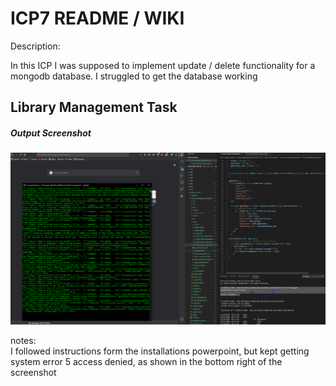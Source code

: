 # ICP7 README / WIKI

Description:

In this ICP I was supposed to implement update / delete functionality for a mongodb database. I struggled to get the database working<br>

## Library Management Task

##### Output Screenshot

![confusing_output](wiki_screenshots/confusing_output.PNG)

notes: <br>
I followed instructions form the installations powerpoint, but kept getting system error 5 access denied, as shown in the bottom right of the screenshot